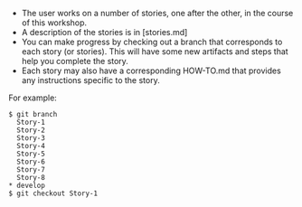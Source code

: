 - The user works on a number of stories, one after the other, in the course of this workshop.
- A description of the stories is in [stories.md]
- You can make progress by checking out a branch that corresponds to each story (or stories). This will have some new artifacts and steps that help you complete the story.
- Each story may also have a corresponding HOW-TO.md that provides any instructions specific to the story.

For example:

```
$ git branch
  Story-1
  Story-2
  Story-3
  Story-4
  Story-5
  Story-6
  Story-7
  Story-8
* develop
$ git checkout Story-1

```
